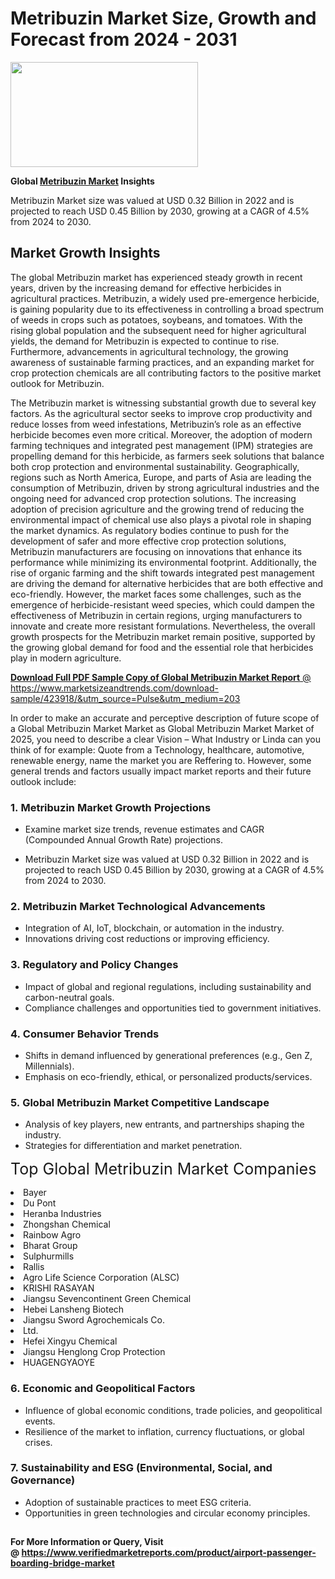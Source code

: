 <H1>Metribuzin Market Size, Growth and Forecast from 2024 - 2031</H1><img class="aligncenter size-medium wp-image-584254" src="https://thirdeyenews.in/wp-content/uploads/2024/09/Global-Market-Research-300x168.jpeg" alt="" width="300" height="168" /><p><strong>Global&nbsp;<a href="https://www.marketsizeandtrends.com/download-sample/423918/&amp;utm_source=Pulse&amp;utm_medium=203">Metribuzin Market</a> Insights</strong></p><p>Metribuzin Market size was valued at USD 0.32 Billion in 2022 and is projected to reach USD 0.45 Billion by 2030, growing at a CAGR of 4.5% from 2024 to 2030.</p><p><h2>Market Growth Insights</h2> <p>The global Metribuzin market has experienced steady growth in recent years, driven by the increasing demand for effective herbicides in agricultural practices. Metribuzin, a widely used pre-emergence herbicide, is gaining popularity due to its effectiveness in controlling a broad spectrum of weeds in crops such as potatoes, soybeans, and tomatoes. With the rising global population and the subsequent need for higher agricultural yields, the demand for Metribuzin is expected to continue to rise. Furthermore, advancements in agricultural technology, the growing awareness of sustainable farming practices, and an expanding market for crop protection chemicals are all contributing factors to the positive market outlook for Metribuzin.</p> <p><a href="download-sample-link"></a></p> <p>The Metribuzin market is witnessing substantial growth due to several key factors. As the agricultural sector seeks to improve crop productivity and reduce losses from weed infestations, Metribuzin’s role as an effective herbicide becomes even more critical. Moreover, the adoption of modern farming techniques and integrated pest management (IPM) strategies are propelling demand for this herbicide, as farmers seek solutions that balance both crop protection and environmental sustainability. Geographically, regions such as North America, Europe, and parts of Asia are leading the consumption of Metribuzin, driven by strong agricultural industries and the ongoing need for advanced crop protection solutions. The increasing adoption of precision agriculture and the growing trend of reducing the environmental impact of chemical use also plays a pivotal role in shaping the market dynamics. As regulatory bodies continue to push for the development of safer and more effective crop protection solutions, Metribuzin manufacturers are focusing on innovations that enhance its performance while minimizing its environmental footprint. Additionally, the rise of organic farming and the shift towards integrated pest management are driving the demand for alternative herbicides that are both effective and eco-friendly. However, the market faces some challenges, such as the emergence of herbicide-resistant weed species, which could dampen the effectiveness of Metribuzin in certain regions, urging manufacturers to innovate and create more resistant formulations. Nevertheless, the overall growth prospects for the Metribuzin market remain positive, supported by the growing global demand for food and the essential role that herbicides play in modern agriculture. <p><a href="get-more-link"></p><p><span class=""><strong>Download Full PDF Sample Copy of Global Metribuzin Market Report</strong> @ <a href="https://www.marketsizeandtrends.com/download-sample/423918/&amp;utm_source=Pulse&amp;utm_medium=203" target="_blank">https://www.marketsizeandtrends.com/download-sample/423918/&amp;utm_source=Pulse&amp;utm_medium=203</a></span></p><p>In order to make an accurate and perceptive description of future scope of a Global&nbsp;Metribuzin Market Market as Global&nbsp;Metribuzin Market Market of 2025, you need to describe a clear Vision &ndash; What Industry or Linda can you think of for example: Quote from a Technology, healthcare, automotive, renewable energy, name the market you are Reffering to. However, some general trends and factors usually impact market reports and their future outlook include:</p><h3>1.&nbsp;<strong>Metribuzin Market Growth Projections</strong></h3><ul><li>Examine market size trends, revenue estimates and CAGR (Compounded Annual Growth Rate) projections.</li><li><p>Metribuzin Market size was valued at USD 0.32 Billion in 2022 and is projected to reach USD 0.45 Billion by 2030, growing at a CAGR of 4.5% from 2024 to 2030.</p></li></ul><h3>2.&nbsp;<strong>Metribuzin Market Technological Advancements</strong></h3><ul><li>Integration of AI, IoT, blockchain, or automation in the industry.</li><li>Innovations driving cost reductions or improving efficiency.</li></ul><h3>3.&nbsp;<strong>Regulatory and Policy Changes</strong></h3><ul><li>Impact of global and regional regulations, including sustainability and carbon-neutral goals.</li><li>Compliance challenges and opportunities tied to government initiatives.</li></ul><h3>4.&nbsp;<strong>Consumer Behavior Trends</strong></h3><ul><li>Shifts in demand influenced by generational preferences (e.g., Gen Z, Millennials).</li><li>Emphasis on eco-friendly, ethical, or personalized products/services.</li></ul><h3>5.&nbsp;<strong>Global Metribuzin Market Competitive Landscape</strong></h3><ul><li>Analysis of key players, new entrants, and partnerships shaping the industry.</li><li>Strategies for differentiation and market penetration.</li></ul><p data-pm-slice="1 1 []"><span style="color: inherit; font-family: inherit; font-size: 25px;">Top Global Metribuzin Market Companies</span></p><div class="" data-test-id=""><p><li>Bayer</li><li> Du Pont</li><li> Heranba Industries</li><li> Zhongshan Chemical</li><li> Rainbow Agro</li><li> Bharat Group</li><li> Sulphurmills</li><li> Rallis</li><li> Agro Life Science Corporation (ALSC)</li><li> KRISHI RASAYAN</li><li> Jiangsu Sevencontinent Green Chemical</li><li> Hebei Lansheng Biotech</li><li> Jiangsu Sword Agrochemicals Co.</li><li> Ltd.</li><li> Hefei Xingyu Chemical</li><li> Jiangsu Henglong Crop Protection</li><li> HUAGENGYAOYE</li></p></div><h3>6.&nbsp;<strong>Economic and Geopolitical Factors</strong></h3><ul><li>Influence of global economic conditions, trade policies, and geopolitical events.</li><li>Resilience of the market to inflation, currency fluctuations, or global crises.</li></ul><h3>7.&nbsp;<strong>Sustainability and ESG (Environmental, Social, and Governance)</strong></h3><ul><li>Adoption of sustainable practices to meet ESG criteria.</li><li>Opportunities in green technologies and circular economy principles.</li></ul><h2><strong style="font-size: 14px;">For More Information or Query, Visit @&nbsp;</strong><a style="background-color: #ffffff; font-size: 14px;" href="https://www.marketsizeandtrends.com/report/metribuzin-market/" target="_blank">https://www.verifiedmarketreports.com/product/airport-passenger-boarding-bridge-market</a></h2>
